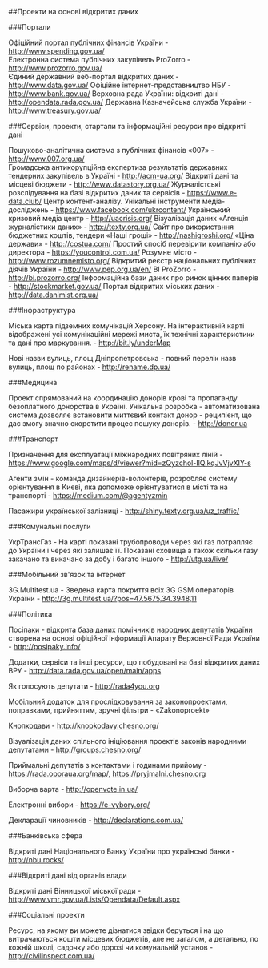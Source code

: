 ##Проекти на основі відкритих даних

###Портали

Офіційний портал публічних фінансів України - http://www.spending.gov.ua/  
Електронна система публічних закупівель ProZorro - http://www.prozorro.gov.ua/  
Єдиний державний веб-портал відкритих даних - http://www.data.gov.ua/
Офіційне інтернет-представництво НБУ - http://www.bank.gov.ua/
Верховна рада України: відкриті дані - http://opendata.rada.gov.ua/
Державна Казначейська служба України - http://www.treasury.gov.ua/

###Сервіси, проекти, стартапи та інформаційні ресурси про відкриті дані

Пошуково-аналітична система з публічних фінансів «007» - http://www.007.org.ua/  
Громадська антикорупційна експертиза результатів державних тендерних закупівель в Україні - http://acm-ua.org/
Відкриті дані та місцеві бюджети - http://www.datastory.org.ua/
Журналістські розслідування на базі відкритих даних та сервісів - https://www.e-data.club/
Центр контент-аналізу. Унікальні інструменти медіа-досліджень - https://www.facebook.com/ukrcontent/
Український кризовий медіа центр - http://uacrisis.org/
Візуалізація даних «Агенція журналістики даних» - http://texty.org.ua/
Сайт про використання бюджетних коштів, тендери «Наші гроші» - http://nashigroshi.org/
«Ціна держави» - http://costua.com/
Простий спосіб перевірити компанію або директора - https://youcontrol.com.ua/
Розумне місто - http://www.rozumnemisto.org/
Відкритий реєстр національних публічних діячів України - http://www.pep.org.ua/en/
BI ProZorro - http://bi.prozorro.org/
Інформаційна бази даних про ринок цінних паперів - http://stockmarket.gov.ua/
Портал відкритих міських даних - http://data.danimist.org.ua/

###Інфраструктура

Міська карта підземних комунікацій Херсону. На інтерактивній карті відображені усі комунікаційні мережі миста, їх технічні характеристики та дані про маркування. - http://bit.ly/underMap 

Нові назви вулиць, площ Дніпропетровська - повний перелік назв вулиць, площ по районах - http://rename.dp.ua/  

###Медицина

Проект спрямований на координацію донорів крові та пропаганду безоплатного донорства в Україні. Унікальна розробка - автоматизована система дозволяє встановити миттєвий контакт донор - реципієнт, що дає змогу значно скоротити процес пошуку донорів. - http://donor.ua

###Транспорт

Призначення для експлуатації міжнародних повітряних ліній - https://www.google.com/maps/d/viewer?mid=zQyzchol-IlQ.kqJvVjvXIY-s  

Агенти змін - команда дизайнерів-волонтерів, розробляє систему орієнтування в Києві, яка допоможе орієнтуватися в місті та на транспорті - https://medium.com/@agentyzmin  

Пасажири української залізниці - http://shiny.texty.org.ua/uz_traffic/  

###Комунальні послуги

УкрТрансГаз - На карті показані трубопроводи через які газ потрапляє до України і через які залишає її. Показані сховища а також скільки газу закачано та викачано за добу і багато іншого - http://utg.ua/live/  

###Мобільний зв'язок та інтернет

3G.Multitest.ua - Зведена карта покриття всіх 3G GSM операторів України - http://3g.multitest.ua/?pos=47.5675,34.3948,11  

###Політика

Посіпаки - відкрита база даних помічників народних депутатів України створена на основі офіційної інформації Апарату Верховної Ради України - http://posipaky.info/  

Додатки, сервіси та інші ресурси, що побудовані на базі відкритих даних ВРУ - http://data.rada.gov.ua/open/main/apps  

Як голосують депутати - http://rada4you.org  

Мобільний додаток для прослідковування за законопроектами, поправками, прийняттям, зручні фільтри - «Zakonoproekt»  

Кнопкодави - http://knopkodavy.chesno.org/ 

Візуалізація даних спільного ініціювання проектів законів народними депутатами - http://groups.chesno.org/  

Приймальні депутатів з контактами і годинами прийому - https://rada.oporaua.org/map/, https://pryjmalni.chesno.org  

Виборча варта - http://openvote.in.ua/  

Електронні вибори - https://e-vybory.org/  

Декларації чиновників - http://declarations.com.ua/  

###Банківська сфера

Відкриті дані Національного Банку України про українські банки - http://nbu.rocks/  

###Відкриті дані від органів влади

Відкриті дані Вінницької міської ради - http://www.vmr.gov.ua/Lists/Opendata/Default.aspx  

###Соціальні проекти

Ресурс, на якому ви можете дізнатися звідки беруться і на що витрачаються кошти місцевих бюджетів, але не загалом, а детально, по кожній школі, садочку або дорозі чи комунальній установ - http://civilinspect.com.ua/  
